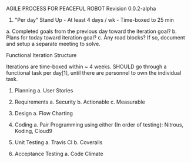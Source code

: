 AGILE PROCESS FOR PEACEFUL ROBOT
Revision 0.0.2-alpha


1. "Per day" Stand Up - At least 4 days / wk -
   Time-boxed to 25 min

  a. Completed goals from the previous day toward the
  iteration goal?
  b. Plans for today toward iteration goal?
  c. Any road blocks? If so, document and setup a
  separate meeting to solve.


Functional Iteration Structure

Iterations are time-boxed within ~ 4 weeks. SHOULD go
through a functional task per day[1], until there are
personnel to own the individual task.

1. Planning
  a. User Stories

2. Requirements
  a. Security
  b. Actionable
  c. Measurable

3. Design
  a. Flow Charting

4. Coding
  a. Pair Programming using either (In order of
    testing): Nitrous, Koding, Cloud9

5. Unit Testing
  a. Travis CI
  b. Coveralls

6. Acceptance Testing
  a. Code Climate
